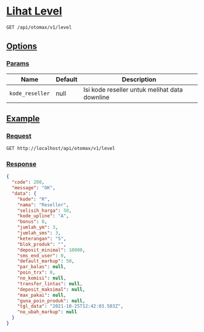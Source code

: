 # [Lihat Level]()

<!-- @category Common -->

```bash
GET /api/otomax/v1/level
```

## [Options]()

### [Params]()

Name | Default | Description
--- | --- | ---
`kode_reseller` | null | Isi kode reseller untuk melihat data downline

## [Example]()

### [Request]()

```bash
GET http://localhost/api/otomax/v1/level
```

### [Response]()

```json
{
  "code": 200,
  "message": "OK",
  "data": {
    "kode": "R",
    "nama": "Reseller",
    "selisih_harga": 50,
    "kode_upline": "A",
    "bonus": 0,
    "jumlah_ym": 3,
    "jumlah_sms": 3,
    "keterangan": "5",
    "blok_produk": "",
    "deposit_minimal": 10000,
    "sms_end_user": 0,
    "default_markup": 50,
    "par_balas": null,
    "poin_trx": 0,
    "no_komisi": null,
    "transfer_lintas": null,
    "deposit_maksimal": null,
    "max_pakai": null,
    "guna_poin_produk": null,
    "tgl_data": "2021-10-25T12:42:03.503Z",
    "no_ubah_markup": null
  }
}
```